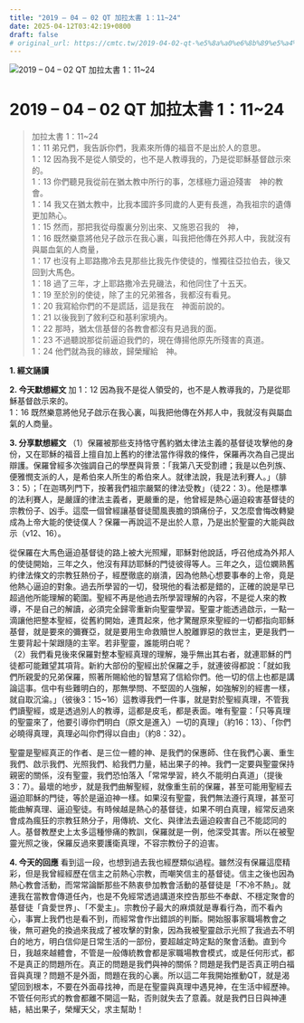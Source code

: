 ```yaml
---
title: "2019 – 04 – 02 QT 加拉太書 1：11~24"
date: 2025-04-12T03:42:19+0800
draft: false
# original_url: https://cmtc.tw/2019-04-02-qt-%e5%8a%a0%e6%8b%89%e5%a4%aa%e6%9b%b8-1%ef%bc%9a1124
---
```


![2019 – 04 – 02 QT 加拉太書 1：11\~24](/images/qt.jpg   "2019 – 04 – 02 QT 加拉太書 1：11\~24")

# 2019 – 04 – 02 QT 加拉太書 1：11\~24

> 加拉太書 1：11\~24  
> 1：11 弟兄們，我告訴你們，我素來所傳的福音不是出於人的意思。  
> 1：12 因為我不是從人領受的，也不是人教導我的，乃是從耶穌基督啟示來的。  
> 1：13 你們聽見我從前在猶太教中所行的事，怎樣極力逼迫殘害　神的教會。  
> 1：14 我又在猶太教中，比我本國許多同歲的人更有長進，為我祖宗的遺傳更加熱心。  
> 1：15 然而，那把我從母腹裏分別出來、又施恩召我的　神，  
> 1：16 既然樂意將他兒子啟示在我心裏，叫我把他傳在外邦人中，我就沒有與屬血氣的人商量，  
> 1：17 也沒有上耶路撒冷去見那些比我先作使徒的，惟獨往亞拉伯去，後又回到大馬色。  
> 1：18 過了三年，才上耶路撒冷去見磯法，和他同住了十五天。  
> 1：19 至於別的使徒，除了主的兄弟雅各，我都沒有看見。  
> 1：20 我寫給你們的不是謊話，這是我在　神面前說的。  
> 1：21 以後我到了敘利亞和基利家境內。  
> 1：22 那時，猶太信基督的各教會都沒有見過我的面。  
> 1：23 不過聽說那從前逼迫我們的，現在傳揚他原先所殘害的真道。  
> 1：24 他們就為我的緣故，歸榮耀給　神。

**1. 經文誦讀**

**2.  今天默想經文**
加 1：12 因為我不是從人領受的，也不是人教導我的，乃是從耶穌基督啟示來的。  
1：16 既然樂意將他兒子啟示在我心裏，叫我把他傳在外邦人中，我就沒有與屬血氣的人商量。

**3. 分享默想經文**
（1）保羅被那些支持恪守舊約猶太律法主義的基督徒攻擊他的身份，又在耶穌的福音上擅自加上舊約的律法當作得救的條件，保羅再次為自己提出辯護。保羅曾經多次強調自己的學歷與背景：「我第八天受割禮；我是以色列族、便雅憫支派的人，是希伯來人所生的希伯來人。就律法說，我是法利賽人。」（腓3：5）；「在迦瑪列門下，按著我們祖宗嚴緊的律法受教」（徒22：3）。他是標準的法利賽人，是嚴謹的律法主義者，更嚴重的是，他曾經是熱心逼迫殺害基督徒的宗教份子、凶手。這麼一個曾經讓基督徒聞風喪膽的頭痛份子，又怎麼會悔改轉變成為上帝大能的使徒僕人？保羅一再說這不是出於人意，乃是出於聖靈的大能與啟示（v12、16）。

從保羅在大馬色逼迫基督徒的路上被大光照耀，耶穌對他說話，呼召他成為外邦人的使徒開始，三年之久，他沒有拜訪耶穌的門徒彼得等人。三年之久，這位嫻熟舊約律法條文的宗教狂熱份子，經歷徹底的崩潰，因為他熱心想要事奉的上帝，竟是他熱心逼迫的對象。過去所學習的一切，發現他的看法都是錯的，正確的說是早已超過他所能理解的範圍。聖經不再是他過去所學習理解的內容，不是從人來的教導，不是自己的解讀，必須完全歸零重新向聖靈學習。聖靈才能透過啟示，一點一滴讓他把整本聖經，從舊約開始，連貫起來，他才驚醒原來聖經的一切都指向耶穌基督，就是要來的彌賽亞，就是要用生命救贖世人脫離罪惡的救世主，更是我們一生要背起十架跟隨的主宰。若非聖靈，誰能明白呢？  
（2）我們看見後來保羅對整本聖經真理的理解，幾乎無出其右者，就連耶穌的門徒都可能難望其項背。新約大部份的聖經出於保羅之手，就連彼得都說：「就如我們所親愛的兄弟保羅，照著所賜給他的智慧寫了信給你們。他一切的信上也都是講論這事。信中有些難明白的，那無學問、不堅固的人強解，如強解別的經書一樣，就自取沉淪。」（彼後3：15\~16）這教導我們一件事，就是對於聖經真理，不管我們讀聖經，或是透過別人的教導，這都是皮毛，都是表面。唯有聖靈：「只等真理的聖靈來了，他要引導你們明白（原文是進入）一切的真理」（約16：13）、「你們必曉得真理，真理必叫你們得以自由」（約8：32）。

聖靈是聖經真正的作者、是三位一體的神、是我們的保惠師、住在我們心裏、重生我們、啟示我們、光照我們、給我們力量，結出果子的神。我們一定要與聖靈保持親密的關係，沒有聖靈，我們恐怕落入「常常學習，終久不能明白真道」（提後3：7）。最壞的地步，就是我們曲解聖經，就像重生前的保羅，甚至可能用聖經去逼迫耶穌的門徒，等於是逼迫神一樣。如果沒有聖靈，我們無法遵行真理，甚至可能曲解真理、逼迫聖徒。有時候越是熱心的基督徒，如果不明白真理，經常反過來會成為瘋狂的宗教狂熱分子，用傳統、文化、與律法去逼迫殺害自己不能認同的人。基督教歷史上太多這種慘痛的教訓，保羅就是一例，他深受其害。所以在被聖靈光照之後，保羅反過來要護衛真理，不容宗教份子的迫害。

**4. 今天的回應**
看到這一段，也想到過去我也經歷類似過程。雖然沒有保羅這麼精彩，但是我曾經經歷在信主之前熱心宗教，而嘲笑信主的基督徒。信主之後也因為熱心教會活動，而常常論斷那些不熱衷參加教會活動的基督徒是「不冷不熱」。就連我在當教會傳道任內，也是不免經常透過講道來控告那些不奉獻、不穩定聚會的基督徒「貪愛世界」、「不愛主」。宗教份子最大的麻煩就是專看行為，而不看內心，事實上我們也是看不到，而經常會作出錯誤的判斷。開始服事家職場教會之後，無可避免的換過來我成了被攻擊的對象，因為我被聖靈啟示光照了我過去不明白的地方，明白信仰是日常生活的一部份，要超越定時定點的聚會活動。直到今日，我越來越體會，不管是一般傳統教會都是家職場教會模式，或是任何形式，都不是真正的問題所在。真正的問題是我們與神的關係？問題是我們是否真正明白福音與真理？問題不是外面，問題在我的心裏。所以這二年我開始推動QT，就是渴望回到根本，不要在外面尋找神，而是在聖靈與真理中遇見神，在生活中經歷神。不管任何形式的教會都離不開這一點，否則就失去了意義。就是我們日日與神連結，結出果子，榮耀天父，求主幫助！
